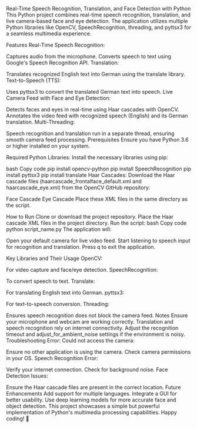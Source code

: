Real-Time Speech Recognition, Translation, and Face Detection with Python
This Python project combines real-time speech recognition, translation, and live camera-based face and eye detection. The application utilizes multiple Python libraries like OpenCV, SpeechRecognition, threading, and pyttsx3 for a seamless multimedia experience.

Features
Real-Time Speech Recognition:

Captures audio from the microphone.
Converts speech to text using Google's Speech Recognition API.
Translation:

Translates recognized English text into German using the translate library.
Text-to-Speech (TTS):

Uses pyttsx3 to convert the translated German text into speech.
Live Camera Feed with Face and Eye Detection:

Detects faces and eyes in real-time using Haar cascades with OpenCV.
Annotates the video feed with recognized speech (English) and its German translation.
Multi-Threading:

Speech recognition and translation run in a separate thread, ensuring smooth camera feed processing.
Prerequisites
Ensure you have Python 3.6 or higher installed on your system.

Required Python Libraries:
Install the necessary libraries using pip:

bash
Copy code
pip install opencv-python
pip install SpeechRecognition
pip install pyttsx3
pip install translate
Haar Cascades:
Download the Haar cascade files (haarcascade_frontalface_default.xml and haarcascade_eye.xml) from the OpenCV GitHub repository:

Face Cascade
Eye Cascade
Place these XML files in the same directory as the script.

How to Run
Clone or download the project repository.
Place the Haar cascade XML files in the project directory.
Run the script:
bash
Copy code
python script_name.py
The application will:

Open your default camera for live video feed.
Start listening to speech input for recognition and translation.
Press q to exit the application.

Key Libraries and Their Usage
OpenCV:

For video capture and face/eye detection.
SpeechRecognition:

To convert speech to text.
Translate:

For translating English text into German.
pyttsx3:

For text-to-speech conversion.
Threading:

Ensures speech recognition does not block the camera feed.
Notes
Ensure your microphone and webcam are working correctly.
Translation and speech recognition rely on internet connectivity.
Adjust the recognition timeout and adjust_for_ambient_noise settings if the environment is noisy.
Troubleshooting
Error: Could not access the camera:

Ensure no other application is using the camera.
Check camera permissions in your OS.
Speech Recognition Error:

Verify your internet connection.
Check for background noise.
Face Detection Issues:

Ensure the Haar cascade files are present in the correct location.
Future Enhancements
Add support for multiple languages.
Integrate a GUI for better usability.
Use deep learning models for more accurate face and object detection.
This project showcases a simple but powerful implementation of Python's multimedia processing capabilities. Happy coding! 🎉






